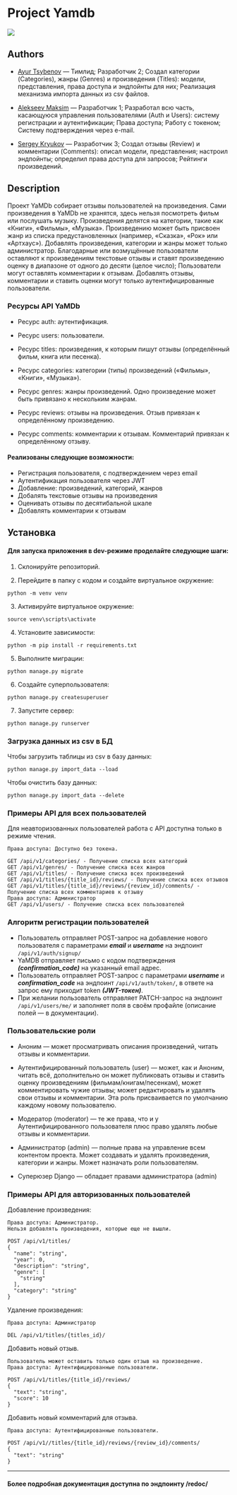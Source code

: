 # Project Yamdb

![](https://img.shields.io/badge/DJANGO-REST-ff1709?style=for-the-badge&logo=django&logoColor=white&color=ff1709&labelColor=gray)

## Authors

  - [Ayur Tsybenov](https://github.com/ShivaZoid/) — Тимлид; Разработчик 2; Создал категории (Categories), жанры (Genres) и произведения (Titles): модели, представления, права доступа и эндпойнты для них; Реализация механизма импорта данных из csv файлов.

  - [Alekseev Maksim](https://github.com/xodiumx) — Разработчик 1; Разработал всю часть, касающуюся управления пользователями (Auth и Users): систему регистрации и аутентификации; Права доступа; Работу с токеном; Систему подтверждения через e-mail.

  - [Sergey Kryukov](https://github.com/HomeGreyHome) — Разработчик 3; Создал отзывы (Review) и комментарии (Comments): описал модели, представления; настроил эндпойнты; определил права доступа для запросов; Рейтинги произведений.


## Description

Проект YaMDb собирает отзывы пользователей на произведения. Сами произведения в YaMDb не хранятся, здесь нельзя посмотреть фильм или послушать музыку. Произведения делятся на категории, такие как «Книги», «Фильмы», «Музыка». Произведению может быть присвоен жанр из списка предустановленных (например, «Сказка», «Рок» или «Артхаус»). Добавлять произведения, категории и жанры может только администратор. Благодарные или возмущённые пользователи оставляют к произведениям текстовые отзывы и ставят произведению оценку в диапазоне от одного до десяти (целое число); Пользователи могут оставлять комментарии к отзывам. Добавлять отзывы, комментарии и ставить оценки могут только аутентифицированные пользователи.

### Ресурсы API YaMDb
- Ресурс auth: аутентификация.

- Ресурс users: пользователи.

- Ресурс titles: произведения, к которым пишут отзывы (определённый фильм, книга или песенка).

- Ресурс categories: категории (типы) произведений («Фильмы», «Книги», «Музыка»).

- Ресурс genres: жанры произведений. Одно произведение может быть привязано к нескольким жанрам.

- Ресурс reviews: отзывы на произведения. Отзыв привязан к определённому произведению.

- Ресурс comments: комментарии к отзывам. Комментарий привязан к определённому отзыву.

#### Реализованы следующие возможности:
  - Регистрация пользователя, с подтверждением через email
  - Аутентификация пользователя через JWT
  - Добавление: произведений, категорий, жанров
  - Добалять текстовые отзывы на произведения
  - Оценивать отзывы по десятибальной шкале
  - Добавлять комментарии к отзывам

## Установка

#### Для запуска приложения в dev-режиме проделайте следующие шаги:
1) Склонируйте репозиторий.

2) Перейдите в папку с кодом и создайте виртуальное окружение:
~~~
python -m venv venv
~~~

3) Активируйте виртуальное окружение:
~~~
source venv\scripts\activate
~~~

4) Установите зависимости:
~~~
python -m pip install -r requirements.txt
~~~

5) Выполните миграции:
~~~
python manage.py migrate
~~~

6) Создайте суперпользователя:
~~~
python manage.py createsuperuser
~~~

7) Запустите сервер:
~~~
python manage.py runserver
~~~

### Загрузка данных из csv в БД

Чтобы загрузить таблицы из csv в базу данных:
~~~
python manage.py import_data --load
~~~

Чтобы очистить базу данных:
~~~
python manage.py import_data --delete
~~~

### Примеры API для всех пользователей
Для неавторизованных пользователей работа с API доступна только в режиме чтения.
~~~
Права доступа: Доступно без токена.

GET /api/v1/categories/ - Получение списка всех категорий
GET /api/v1/genres/ - Получение списка всех жанров
GET /api/v1/titles/ - Получение списка всех произведений
GET /api/v1/titles/{title_id}/reviews/ - Получение списка всех отзывов
GET /api/v1/titles/{title_id}/reviews/{review_id}/comments/ - Получение списка всех комментариев к отзыву
Права доступа: Администратор
GET /api/v1/users/ - Получение списка всех пользователей
~~~

### Алгоритм регистрации пользователей
- Пользователь отправляет POST-запрос на добавление нового пользователя с параметрами ***email*** и ***username*** на эндпоинт ```/api/v1/auth/signup/```
- YaMDB отправляет письмо с кодом подтверждения ***(confirmation_code)*** на указанный email адрес.
- Пользователь отправляет POST-запрос с параметрами ***username*** и ***confirmation_code*** на эндпоинт ```/api/v1/auth/token/```, в ответе на запрос ему приходит token ***(JWT-токен)***.
- При желании пользователь отправляет PATCH-запрос на эндпоинт ```/api/v1/users/me/``` и заполняет поля в своём профайле (описание полей — в документации).

### Пользовательские роли
- Аноним — может просматривать описания произведений, читать отзывы и комментарии.

- Аутентифицированный пользователь (user) — может, как и Аноним, читать всё, дополнительно он может публиковать отзывы и ставить оценку произведениям (фильмам/книгам/песенкам), может комментировать чужие отзывы; может редактировать и удалять свои отзывы и комментарии. Эта роль присваивается по умолчанию каждому новому пользователю.

- Модератор (moderator) — те же права, что и у Аутентифицированного пользователя плюс право удалять любые отзывы и комментарии.

- Администратор (admin) — полные права на управление всем контентом проекта. Может создавать и удалять произведения, категории и жанры. Может назначать роли пользователям.

- Суперюзер Django — обладает правами администратора (admin)

### Примеры API для авторизованных пользователей
Добавление произведения:
~~~
Права доступа: Администратор.
Нельзя добавлять произведения, которые еще не вышли.

POST /api/v1/titles/
{
  "name": "string",
  "year": 0,
  "description": "string",
  "genre": [
    "string"
  ],
  "category": "string"
}
~~~

Удаление произведения:
~~~
Права доступа: Администратор

DEL /api/v1/titles/{titles_id}/
~~~

Добавить новый отзыв.
~~~
Пользователь может оставить только один отзыв на произведение.
Права доступа: Аутентифицированные пользователи.

POST /api/v1/titles/{title_id}/reviews/
{
  "text": "string",
  "score": 10
}
~~~

Добавить новый комментарий для отзыва.
~~~
Права доступа: Аутентифицированные пользователи.

POST /api/v1//titles/{title_id}/reviews/{review_id}/comments/
{
  "text": "string"
}
~~~
---
#### Более подробная документация доступна по эндпоинту /redoc/